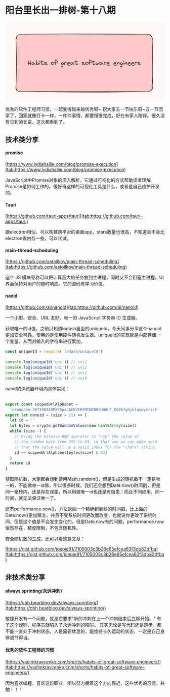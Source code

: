 # 阳台里长出一排树-第十八期

![image.png](../public/images/Snipaste_2024-05-04_20-47-44.jpg)

优秀的软件工程师习惯，一起变得越来越优秀呀~
祝大家五一节快乐呀~五一节回家了，回家就像打卡一样，一件件事情，都要慢慢完成，好在有家人陪伴。很久没有见到的长辈，这次都看到了。


## 技术类分享

#### promise

[https://www.lydiahallie.com/blog/promise-execution](tab:https://www.lydiahallie.com/blog/promise-execution)

JavaScript中Promise对象的深入解析，它通过可视化的方式帮助读者理解Promise是如何工作的。很好奇这样的可视化工具是什么，或者是自己维护开发的。

#### Tauri

[https://github.com/tauri-apps/tauri](tab:https://github.com/tauri-apps/tauri)

跟electron相似，可以构建跨平台的桌面app，stars数量也很高，不知道会不会比electron省内存一些，可以试试。

#### main-thread-scheduling

[https://github.com/astoilkov/main-thread-scheduling](tab:https://github.com/astoilkov/main-thread-scheduling)

这个 JS 模块号称可以把计算量大的任务放到主进程，同时又不会阻塞主进程，UI 界面保持对用户的随时响应。它的源码有学习价值。


#### nanid

[https://github.com/ai/nanoid](tab:https://github.com/ai/nanoid)

一个小型、安全、URL 友好、唯一的 JavaScript 字符串 ID 生成器。

获取唯一的id值，之前只知道lodash里面的uniqueId，今天同事分享这个nanoid更加安全可靠，使用的是使用硬件随机发生器。uniqueId的实现就是内部存储一个变量，从而对输入的字符串进行累加。

```javascript
const uniqueId = require('lodash/uniqueId')

console.log(uniqueId('uni')) // uni1
console.log(uniqueId('uni')) // uni2
console.log(uniqueId('uni')) // uni3
console.log(uniqueId('uni')) // uni4
```


nanid的浏览器环境内具体实现：
```javascript

export const scopedUrlAlphabet =
  'useandom-26T198340PX75pxJACKVERYMINDBUSHWOLF_GQZbfghjklqvwyzrict'
export let nanoid = (size = 21) => {
  let id = ''
  let bytes = crypto.getRandomValues(new Uint8Array(size))
  while (size--) {
    // Using the bitwise AND operator to "cap" the value of
    // the random byte from 255 to 63, in that way we can make sure
    // that the value will be a valid index for the "chars" string.
    id += scopedUrlAlphabet[bytes[size] & 63]
  }
  return id
}

```

获取随机数，大家都会想到使用Math.random()，但是生成的随机数不一定是唯一的，不能做唯一id值，所以很多时候，我们还会想到Date.now()时间戳，但是同一毫秒内，还是存在误差，所以用做唯一id也还是有隐患；而且不同应用，同一时间，就无法保证唯一了。

还有performance.now()，方法返回一个精确到毫秒的时间戳，比上面的Date.now()更加精准，并且不受系统时间更改而改变，也就说你更改了系统时间，但是这个值是不会发生变化的。但是Date.now有的问题，performance.now依然存在，精度限制，不包含随机性。


安全随机数的生成，还可以看这篇文章：

[https://gist.github.com/joepie91/7105003c3b26e65efcea63f3db82dfba](tab:https://gist.github.com/joepie91/7105003c3b26e65efcea63f3db82dfba)

## 非技术类分享


#### always sprinting(永远冲刺)

[https://cbh.bearblog.dev/always-sprinting/](tab:https://cbh.bearblog.dev/always-sprinting/)

敏捷开发有一个问题，就是它要求"新的冲刺在上一个冲刺结束后立即开始。"
有了这个规则，程序员就陷入了永远冲刺的陷阱。
其实无论是写代码还是跑步，都不能一直处于冲刺状态，人是需要休息的，能维持长久运动的状态，一定是自己身体调节得当。



#### 优秀的软件工程师的习惯

[https://vadimkravcenko.com/shorts/habits-of-great-software-engineers/](tab:https://vadimkravcenko.com/shorts/habits-of-great-software-engineers/)

因为喜欢编程，喜欢这份职业，所以努力朝着这个方向靠近，这些优秀的习惯，共勉！！！













